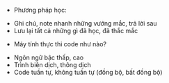 
- Phương pháp học:
+ Ghi chú, note nhanh những vướng mắc, trả lời sau
+ Lưu lại tất cả những gì đã học, đã thắc mắc

- Máy tính thực thi code như nào?
+ Ngôn ngữ bậc thấp, cao
+ Trình biên dịch, thông dịch
+ Code tuần tự, không tuần tự (đồng bộ, bất đồng bộ)


